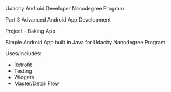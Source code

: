 Udacity Android Developer Nanodegree Program

Part 3
Advanced Android App Development

Project - Baking App

Simple Android App built in Java for Udacity Nanodegree Program

Uses/Includes:
- Retrofit
- Testing
- Widgets
- Master/Detail Flow
